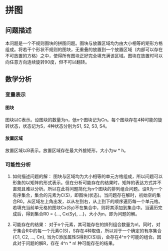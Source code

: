 # 拼图

## 问题描述

本问题是一个不规则图块的拼图问题。图块与放置区域均为由大小相等的矩形方格组成。将若干个形状不规则的图块，无重叠的放置到一个放置区域（内部可以存在不可放置的方格）之中，使得所有图块正好完全填充满该区域。图块在放置时可以向任意方向连续旋转90度，但不可以翻转。

## 数学分析

### 变量表示

#### 图块

图块以C表示。设图块的数量为n，低n个图块记为Cn。每个图块存在4种可能的旋转状态，状态记为S，4种状态分别为S1, S2, S3, S4。

#### 放置区域

放置区域以B表示。放置区域存在最大外接矩形，大小为w * h。

### 可能性分析

1. 如何描述问题的解：
图块与区域均为大小相等的单元方格组成，所以问题可以形象的以矩阵的形式表示。但在分析可能存在的结果时，矩阵的表达方式并不直观且难以分析。所以在此将问题简化为n个图块的排列组合问题。设R为一个有序集合，集合的元素为C(S)，即图块(状态)。当问题存在解时，初始空的集合R0。从区域左上角出发，以从左到右，从上到下的顺序遍历每一个单元格。若填充当前单元格的图块Cx(Sy)不在集合中，则将其添加到集合中。当遍历完成后，得到集合R0 = {..., Cx(Sy), ...}，大小为n，即为问题的解。

2. 可能存在的结果：
对于n个元素，其可能存在的排列组合数量为n!。同时，对于集合R中的每一个元素C(S)，S存在4种取值，所以对于一个确定的有序集合{C1, C2, ..., Cn}, 当为C添加属性S得到C(S)后，会存在4^n个可能的组合。因此对于问题的解R，存在 4^n * n! 种可能存在的结果。
